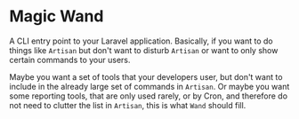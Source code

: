 # Magic Wand

A CLI entry point to your Laravel application. Basically, if you want to do things like `Artisan` but don't want to disturb `Artisan` or want to only show certain commands to your users.

Maybe you want a set of tools that your developers user, but don't want to include in the already large set of commands in `Artisan`. Or maybe you want some reporting tools, that are only used rarely, or by Cron, and therefore do not need to clutter the list in `Artisan`, this is what `Wand` should fill.

